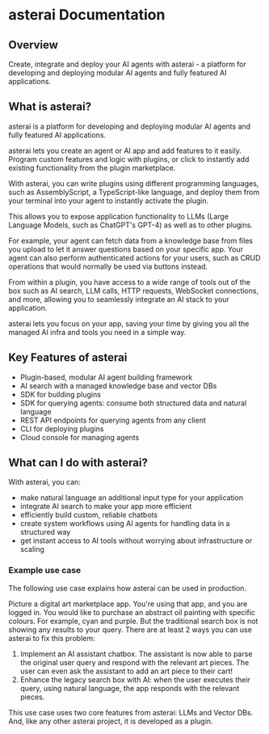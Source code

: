 # asterai Documentation

## Overview
Create, integrate and deploy your AI agents with asterai - a platform for 
developing and deploying modular AI agents and fully featured AI applications.

## What is asterai?
asterai is a platform for developing and deploying modular AI agents and fully
featured AI applications.

asterai lets you create an agent or AI app and add features to it easily.
Program custom features and logic with plugins, or click to instantly add
existing functionality from the plugin marketplace.

With asterai, you can write plugins using different programming languages, such
as AssemblyScript, a TypeScript-like language, and deploy them from your
terminal into your agent to instantly activate the plugin.

This allows you to expose application functionality to LLMs
(Large Language Models, such as ChatGPT's GPT-4)
as well as to other plugins.

For example, your agent can fetch data from a knowledge base from files you
upload to let it answer questions based on your specific app.
Your agent can also perform authenticated actions for your users, such as
CRUD operations that would normally be used via buttons instead.

From within a plugin, you have access to a wide range of tools out of the box
such as AI search, LLM calls, HTTP requests, WebSocket connections, and more,
allowing you to seamlessly integrate an AI stack to your application.

asterai lets you focus on your app, saving your time by giving you all the
managed AI infra and tools you need in a simple way.

## Key Features of asterai
* Plugin-based, modular AI agent building framework
* AI search with a managed knowledge base and vector DBs
* SDK for building plugins
* SDK for querying agents: consume both structured data and natural language
* REST API endpoints for querying agents from any client
* CLI for deploying plugins
* Cloud console for managing agents

## What can I do with asterai?

With asterai, you can:

- make natural language an additional input type for your
application
- integrate AI search to make your app more efficient
- efficiently build custom, reliable chatbots
- create system workflows using AI agents for handling data in a structured way
- get instant access to AI tools without worrying about infrastructure or scaling

### Example use case
The following use case explains how asterai can be used in production.

Picture a digital art marketplace app.
You're using that app, and you are logged in.
You would like to purchase an abstract oil painting with specific colours.
For example, cyan and purple.
But the traditional search box is not showing any results to your query.
There are at least 2 ways you can use asterai to fix this problem:

1. Implement an AI assistant chatbox.
   The assistant is now able to parse the original user query and respond with
   the relevant art pieces.
   The user can even ask the assistant to add an art piece to their cart!
2. Enhance the legacy search box with AI: when the user executes their
   query, using natural language, the app responds with the relevant pieces.

This use case uses two core features from asterai: LLMs and Vector DBs.
And, like any other asterai project, it is developed as a plugin.
